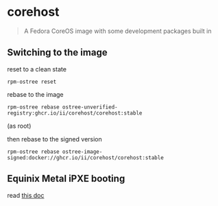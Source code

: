 # corehost

> A Fedora CoreOS image with some development packages built in

## Switching to the image

reset to a clean state
```shell
rpm-ostree reset
```

rebase to the image
```shell
rpm-ostree rebase ostree-unverified-registry:ghcr.io/ii/corehost/corehost:stable
```
(as root)

then rebase to the signed version
```shell
rpm-ostree rebase ostree-image-signed:docker://ghcr.io/ii/corehost/corehost:stable
```

## Equinix Metal iPXE booting

read [this doc](./equinix-metal-ipxe-boot/README.md)
